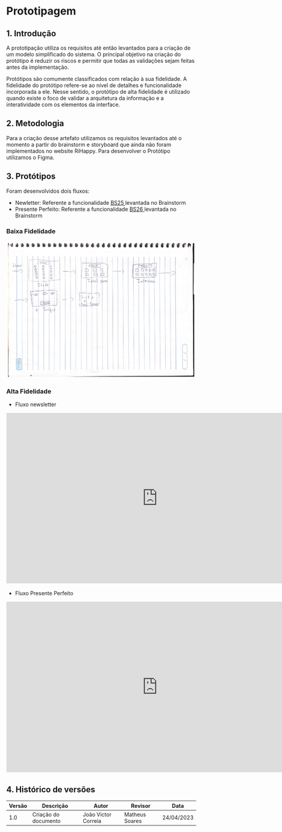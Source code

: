 # Prototipagem

## 1. Introdução

A prototipação utiliza os requisitos até então levantados para a criação de um modelo simplificado do sistema. O principal objetivo na criação do protótipo é reduzir os riscos e permitir que todas as validações sejam feitas antes da implementação.

Protótipos são comumente classificados com relação à sua fidelidade. A fidelidade do protótipo refere-se ao nível de detalhes e funcionalidade incorporada a ele. Nesse sentido, o protótipo de alta fidelidade é utilizado quando existe o foco de validar a arquitetura da informação e a interatividade com os elementos da interface.

## 2. Metodologia

Para a criação desse artefato utilizamos os requisitos levantados até o momento a partir do brainstorm e storyboard que ainda não foram implementados no website RiHappy. Para desenvolver o Protótipo utilizamos o Figma.

## 3. Protótipos

Foram desenvolvidos dois fluxos:

- Newletter: Referente a funcionalidade [BS25 ](https://unbarqdsw2023-1.github.io/2023.1_G4_ProjetoRiHappy/#/Base/1.1.1.5.Brainstorm)levantada no Brainstorm
- Presente Perfeito: Referente a funcionalidade [BS26 ](https://unbarqdsw2023-1.github.io/2023.1_G4_ProjetoRiHappy/#/Base/1.1.1.5.Brainstorm) levantada no Brainstorm

### Baixa Fidelidade



![](./images/prototipo/prototipo_baixa.png)


### Alta Fidelidade

- Fluxo newsletter
<iframe style="border: 1px solid rgba(0, 0, 0, 0.1);" width="800" height="450" src="https://www.figma.com/embed?embed_host=share&url=https%3A%2F%2Fwww.figma.com%2Fproto%2FyBVMC2i2dFsPpVEyDb1WMT%2FUntitled%3Fscaling%3Dscale-down%26page-id%3D1%253A2%26starting-point-node-id%3D1%253A3%26node-id%3D1-3" allowfullscreen></iframe>

- Fluxo Presente Perfeito
<iframe style="border: 1px solid rgba(0, 0, 0, 0.1);" width="800" height="450" src="https://www.figma.com/embed?embed_host=share&url=https%3A%2F%2Fwww.figma.com%2Fproto%2FyBVMC2i2dFsPpVEyDb1WMT%2FUntitled%3Fnode-id%3D21-24%26scaling%3Dscale-down%26page-id%3D20%253A23%26starting-point-node-id%3D37%253A2305" allowfullscreen></iframe>

## 4. Histórico de versões

| Versão | Descrição            | Autor               | Revisor        | Data       |
| ------ | -------------------- | ------------------- | -------------- | ---------- |
| 1.0    | Criação do documento | João Victor Correia | Matheus Soares | 24/04/2023 |
